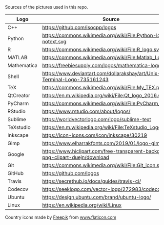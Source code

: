 Sources of the pictures used in this repo.

|Logo|Source|
|--|--|
|C++| https://github.com/isocpp/logos |
|Python| https://commons.wikimedia.org/wiki/File:Python-logo-notext.svg|
|R| https://commons.wikimedia.org/wiki/File:R_logo.svg |
|MATLAB| https://commons.wikimedia.org/wiki/File:Matlab_Logo.png |
|Mathematica| https://freebiesupply.com/logos/mathematica-logo-2/ |
|Shell| https://www.deviantart.com/dollarakshay/art/Unix-Terminal-Logo-735161243 |
|TeX| https://commons.wikimedia.org/wiki/File:My_TEX.png |
|QtCreator| https://en.m.wikipedia.org/wiki/File:Qt_logo_2016.svg |
|PyCharm| https://commons.wikimedia.org/wiki/File:PyCharm_Icon.svg |
|RStudio| https://www.rstudio.com/about/logos/ |
|Sublime| https://worldvectorlogo.com/logo/sublime-text |
|TeXstudio| https://en.m.wikipedia.org/wiki/File:TeXstudio_Logo.svg |
|Inkscape| https://icon-icons.com/icon/inkscape/30219 |
|Gimp| https://www.elharrakfonts.com/2019/01/logo-gimp.html |
|Google| https://www.hiclipart.com/free-transparent-background-png-clipart-duejn/download |
|Git| https://commons.wikimedia.org/wiki/File:Git_icon.svg |
|GitHub| https://github.com/logos |
|Travis| https://secrethub.io/docs/guides/travis-ci/ |
|Codecov| https://seeklogo.com/vector-logo/272983/codecov |
|Ubuntu| https://design.ubuntu.com/brand/ubuntu-logo/ |
|Linux| https://en.wikipedia.org/wiki/Linux |

<div>Country icons made by <a href="https://www.freepik.com" title="Freepik">Freepik</a> from <a href="https://www.flaticon.com/" title="Flaticon">www.flaticon.com</a></div>




